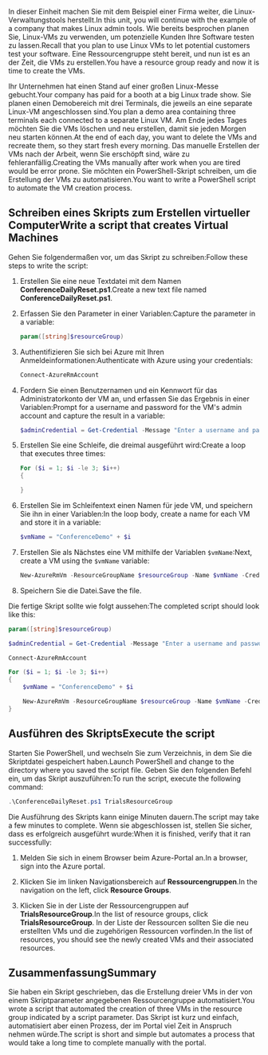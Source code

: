 <span data-ttu-id="db671-101">In dieser Einheit machen Sie mit dem Beispiel einer Firma weiter, die Linux-Verwaltungstools herstellt.</span><span class="sxs-lookup"><span data-stu-id="db671-101">In this unit, you will continue with the example of a company that makes Linux admin tools.</span></span> <span data-ttu-id="db671-102">Wie bereits besprochen planen Sie, Linux-VMs zu verwenden, um potenzielle Kunden Ihre Software testen zu lassen.</span><span class="sxs-lookup"><span data-stu-id="db671-102">Recall that you plan to use Linux VMs to let potential customers test your software.</span></span> <span data-ttu-id="db671-103">Eine Ressourcengruppe steht bereit, und nun ist es an der Zeit, die VMs zu erstellen.</span><span class="sxs-lookup"><span data-stu-id="db671-103">You have a resource group ready and now it is time to create the VMs.</span></span>

<span data-ttu-id="db671-104">Ihr Unternehmen hat einen Stand auf einer großen Linux-Messe gebucht.</span><span class="sxs-lookup"><span data-stu-id="db671-104">Your company has paid for a booth at a big Linux trade show.</span></span> <span data-ttu-id="db671-105">Sie planen einen Demobereich mit drei Terminals, die jeweils an eine separate Linux-VM angeschlossen sind.</span><span class="sxs-lookup"><span data-stu-id="db671-105">You plan a demo area containing three terminals each connected to a separate Linux VM.</span></span> <span data-ttu-id="db671-106">Am Ende jedes Tages möchten Sie die VMs löschen und neu erstellen, damit sie jeden Morgen neu starten können.</span><span class="sxs-lookup"><span data-stu-id="db671-106">At the end of each day, you want to delete the VMs and recreate them, so they start fresh every morning.</span></span> <span data-ttu-id="db671-107">Das manuelle Erstellen der VMs nach der Arbeit, wenn Sie erschöpft sind, wäre zu fehleranfällig.</span><span class="sxs-lookup"><span data-stu-id="db671-107">Creating the VMs manually after work when you are tired would be error prone.</span></span> <span data-ttu-id="db671-108">Sie möchten ein PowerShell-Skript schreiben, um die Erstellung der VMs zu automatisieren.</span><span class="sxs-lookup"><span data-stu-id="db671-108">You want to write a PowerShell script to automate the VM creation process.</span></span>

## <a name="write-a-script-that-creates-virtual-machines"></a><span data-ttu-id="db671-109">Schreiben eines Skripts zum Erstellen virtueller Computer</span><span class="sxs-lookup"><span data-stu-id="db671-109">Write a script that creates Virtual Machines</span></span>

<span data-ttu-id="db671-110">Gehen Sie folgendermaßen vor, um das Skript zu schreiben:</span><span class="sxs-lookup"><span data-stu-id="db671-110">Follow these steps to write the script:</span></span>

1. <span data-ttu-id="db671-111">Erstellen Sie eine neue Textdatei mit dem Namen **ConferenceDailyReset.ps1**.</span><span class="sxs-lookup"><span data-stu-id="db671-111">Create a new text file named **ConferenceDailyReset.ps1**.</span></span>

1. <span data-ttu-id="db671-112">Erfassen Sie den Parameter in einer Variablen:</span><span class="sxs-lookup"><span data-stu-id="db671-112">Capture the parameter in a variable:</span></span>

    ```powershell
    param([string]$resourceGroup)
    ```

1. <span data-ttu-id="db671-113">Authentifizieren Sie sich bei Azure mit Ihren Anmeldeinformationen:</span><span class="sxs-lookup"><span data-stu-id="db671-113">Authenticate with Azure using your credentials:</span></span>

    ```powershell
    Connect-AzureRmAccount
    ```

1. <span data-ttu-id="db671-114">Fordern Sie einen Benutzernamen und ein Kennwort für das Administratorkonto der VM an, und erfassen Sie das Ergebnis in einer Variablen:</span><span class="sxs-lookup"><span data-stu-id="db671-114">Prompt for a username and password for the VM's admin account and capture the result in a variable:</span></span>

    ```powershell
    $adminCredential = Get-Credential -Message "Enter a username and password for the VM administrator."
    ```

1. <span data-ttu-id="db671-115">Erstellen Sie eine Schleife, die dreimal ausgeführt wird:</span><span class="sxs-lookup"><span data-stu-id="db671-115">Create a loop that executes three times:</span></span>

    ```powershell
    For ($i = 1; $i -le 3; $i++) 
    {

    }
    ```

1. <span data-ttu-id="db671-116">Erstellen Sie im Schleifentext einen Namen für jede VM, und speichern Sie ihn in einer Variablen:</span><span class="sxs-lookup"><span data-stu-id="db671-116">In the loop body, create a name for each VM and store it in a variable:</span></span>

    ```powershell
    $vmName = "ConferenceDemo" + $i
    ```

1. <span data-ttu-id="db671-117">Erstellen Sie als Nächstes eine VM mithilfe der Variablen `$vmName`:</span><span class="sxs-lookup"><span data-stu-id="db671-117">Next, create a VM using the `$vmName` variable:</span></span>

   ```powershell
   New-AzureRmVm -ResourceGroupName $resourceGroup -Name $vmName -Credential $adminCredential -Location "East US" -Image UbuntuLTS
   ```

1. <span data-ttu-id="db671-118">Speichern Sie die Datei.</span><span class="sxs-lookup"><span data-stu-id="db671-118">Save the file.</span></span>

<span data-ttu-id="db671-119">Die fertige Skript sollte wie folgt aussehen:</span><span class="sxs-lookup"><span data-stu-id="db671-119">The completed script should look like this:</span></span>

```powershell
param([string]$resourceGroup)

$adminCredential = Get-Credential -Message "Enter a username and password for the VM administrator."

Connect-AzureRmAccount

For ($i = 1; $i -le 3; $i++)
{
    $vmName = "ConferenceDemo" + $i

    New-AzureRmVm -ResourceGroupName $resourceGroup -Name $vmName -Credential $adminCredential -Location "East US" -Image UbuntuLTS
}
```

## <a name="execute-the-script"></a><span data-ttu-id="db671-120">Ausführen des Skripts</span><span class="sxs-lookup"><span data-stu-id="db671-120">Execute the script</span></span>

<span data-ttu-id="db671-121">Starten Sie PowerShell, und wechseln Sie zum Verzeichnis, in dem Sie die Skriptdatei gespeichert haben.</span><span class="sxs-lookup"><span data-stu-id="db671-121">Launch PowerShell and change to the directory where you saved the script file.</span></span> <span data-ttu-id="db671-122">Geben Sie den folgenden Befehl ein, um das Skript auszuführen:</span><span class="sxs-lookup"><span data-stu-id="db671-122">To run the script, execute the following command:</span></span>

```powershell
.\ConferenceDailyReset.ps1 TrialsResourceGroup
```

<span data-ttu-id="db671-123">Die Ausführung des Skripts kann einige Minuten dauern.</span><span class="sxs-lookup"><span data-stu-id="db671-123">The script may take a few minutes to complete.</span></span> <span data-ttu-id="db671-124">Wenn sie abgeschlossen ist, stellen Sie sicher, dass es erfolgreich ausgeführt wurde:</span><span class="sxs-lookup"><span data-stu-id="db671-124">When it is finished, verify that it ran successfully:</span></span>

1. <span data-ttu-id="db671-125">Melden Sie sich in einem Browser beim Azure-Portal an.</span><span class="sxs-lookup"><span data-stu-id="db671-125">In a browser, sign into the Azure portal.</span></span>

1. <span data-ttu-id="db671-126">Klicken Sie im linken Navigationsbereich auf **Ressourcengruppen**.</span><span class="sxs-lookup"><span data-stu-id="db671-126">In the navigation on the left, click **Resource Groups**.</span></span>

1. <span data-ttu-id="db671-127">Klicken Sie in der Liste der Ressourcengruppen auf **TrialsResourceGroup**.</span><span class="sxs-lookup"><span data-stu-id="db671-127">In the list of resource groups, click **TrialsResourceGroup**.</span></span> <span data-ttu-id="db671-128">In der Liste der Ressourcen sollten Sie die neu erstellten VMs und die zugehörigen Ressourcen vorfinden.</span><span class="sxs-lookup"><span data-stu-id="db671-128">In the list of resources, you should see the newly created VMs and their associated resources.</span></span>

## <a name="summary"></a><span data-ttu-id="db671-129">Zusammenfassung</span><span class="sxs-lookup"><span data-stu-id="db671-129">Summary</span></span>
<span data-ttu-id="db671-130">Sie haben ein Skript geschrieben, das die Erstellung dreier VMs in der von einem Skriptparameter angegebenen Ressourcengruppe automatisiert.</span><span class="sxs-lookup"><span data-stu-id="db671-130">You wrote a script that automated the creation of three VMs in the resource group indicated by a script parameter.</span></span> <span data-ttu-id="db671-131">Das Skript ist kurz und einfach, automatisiert aber einen Prozess, der im Portal viel Zeit in Anspruch nehmen würde.</span><span class="sxs-lookup"><span data-stu-id="db671-131">The script is short and simple but automates a process that would take a long time to complete manually with the portal.</span></span>